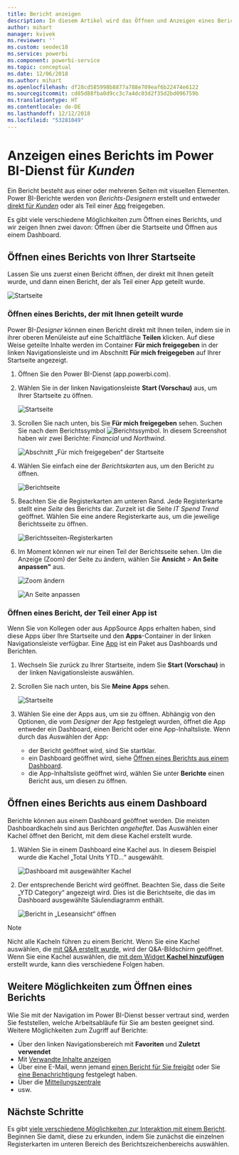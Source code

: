 ```yaml
---
title: Bericht anzeigen
description: In diesem Artikel wird das Öffnen und Anzeigen eines Berichts für Power BI-Kunden und Endbenutzer veranschaulicht.
author: mihart
manager: kvivek
ms.reviewer: ''
ms.custom: seodec18
ms.service: powerbi
ms.component: powerbi-service
ms.topic: conceptual
ms.date: 12/06/2018
ms.author: mihart
ms.openlocfilehash: df28cd585998b8877a788e709eaf6b22474e6122
ms.sourcegitcommit: cd85d88fba0d9cc3c7a4dc03d2f35d2bd096759b
ms.translationtype: HT
ms.contentlocale: de-DE
ms.lasthandoff: 12/12/2018
ms.locfileid: "53281049"
---
```

# <a name="view-a-report-in-power-bi-service-for-consumers"></a>Anzeigen eines Berichts im Power BI-Dienst für *Kunden*
Ein Bericht besteht aus einer oder mehreren Seiten mit visuellen Elementen. Power BI-Berichte werden von *Berichts-Designern* erstellt und entweder [direkt für *Kunden*](end-user-shared-with-me.md) oder als Teil einer [App](end-user-apps.md) freigegeben. 

Es gibt viele verschiedene Möglichkeiten zum Öffnen eines Berichts, und wir zeigen Ihnen zwei davon: Öffnen über die Startseite und Öffnen aus einem Dashboard. 

<!-- add art-->


## <a name="open-a-report-from-your-home-page"></a>Öffnen eines Berichts von Ihrer Startseite
Lassen Sie uns zuerst einen Bericht öffnen, der direkt mit Ihnen geteilt wurde, und dann einen Bericht, der als Teil einer App geteilt wurde.

   ![Startseite](./media/end-user-report-open/power-bi-home.png)

### <a name="open-a-report-that-has-been-shared-with-you"></a>Öffnen eines Berichts, der mit Ihnen geteilt wurde
Power BI-*Designer* können einen Bericht direkt mit Ihnen teilen, indem sie in ihrer oberen Menüleiste auf eine Schaltfläche **Teilen** klicken. Auf diese Weise geteilte Inhalte werden im Container **Für mich freigegeben** in der linken Navigationsleiste und im Abschnitt **Für mich freigegeben** auf Ihrer Startseite angezeigt.

1. Öffnen Sie den Power BI-Dienst (app.powerbi.com).

2. Wählen Sie in der linken Navigationsleiste **Start (Vorschau)** aus, um Ihrer Startseite zu öffnen.  

   ![Startseite](./media/end-user-report-open/power-bi-select-home.png)
   
3. Scrollen Sie nach unten, bis Sie **Für mich freigegeben** sehen. Suchen Sie nach dem Berichtssymbol ![Berichtssymbol](./media/end-user-report-open/power-bi-report-icon.png). In diesem Screenshot haben wir zwei Berichte: *Financial* und *Northwind*. 
   
   ![Abschnitt „Für mich freigegeben“ der Startseite](./media/end-user-report-open/power-bi-shared.png)

4. Wählen Sie einfach eine der *Berichtskarten* aus, um den Bericht zu öffnen.

   ![Berichtseite](./media/end-user-report-open/power-bi-report1.png)

5. Beachten Sie die Registerkarten am unteren Rand. Jede Registerkarte stellt eine *Seite* des Berichts dar. Zurzeit ist die Seite *IT Spend Trend* geöffnet. Wählen Sie eine andere Registerkarte aus, um die jeweilige Berichtsseite zu öffnen. 

   ![Berichtsseiten-Registerkarten](./media/end-user-report-open/power-bi-tabs.png)

6. Im Moment können wir nur einen Teil der Berichtsseite sehen. Um die Anzeige (Zoom) der Seite zu ändern, wählen Sie **Ansicht** > **An Seite anpassen"** aus.

   ![Zoom ändern](./media/end-user-report-open/power-bi-fit.png)

   ![An Seite anpassen](./media/end-user-report-open/power-bi-report2.png)

### <a name="open-a-report-that-is-part-of-an-app"></a>Öffnen eines Bericht, der Teil einer App ist
Wenn Sie von Kollegen oder aus AppSource Apps erhalten haben, sind diese Apps über Ihre Startseite und den **Apps**-Container in der linken Navigationsleiste verfügbar. Eine [App](end-user-apps.md) ist ein Paket aus Dashboards und Berichten.

1. Wechseln Sie zurück zu Ihrer Startseite, indem Sie **Start (Vorschau)** in der linken Navigationsleiste auswählen.

7. Scrollen Sie nach unten, bis Sie **Meine Apps** sehen.

   ![Startseite](./media/end-user-report-open/power-bi-my-apps.png)

8. Wählen Sie eine der Apps aus, um sie zu öffnen. Abhängig von den Optionen, die vom *Designer* der App festgelegt wurden, öffnet die App entweder ein Dashboard, einen Bericht oder eine App-Inhaltsliste. Wenn durch das Auswählen der App:
    - der Bericht geöffnet wird, sind Sie startklar.
    - ein Dashboard geöffnet wird, siehe [Öffnen eines Berichts aus einem Dashboard](#Open-a-report-from-a-dashboard).
    - die App-Inhaltsliste geöffnet wird, wählen Sie unter **Berichte** einen Bericht aus, um diesen zu öffnen.


## <a name="open-a-report-from-a-dashboard"></a>Öffnen eines Berichts aus einem Dashboard
Berichte können aus einem Dashboard geöffnet werden. Die meisten Dashboardkacheln sind aus Berichten *angeheftet*. Das Auswählen einer Kachel öffnet den Bericht, mit dem diese Kachel erstellt wurde. 

1. Wählen Sie in einem Dashboard eine Kachel aus. In diesem Beispiel wurde die Kachel „Total Units YTD...“ ausgewählt.

    ![Dashboard mit ausgewählter Kachel](./media/end-user-report-open/power-bi-dashboard.png)

2.  Der entsprechende Bericht wird geöffnet. Beachten Sie, dass die Seite „YTD Category“ angezeigt wird. Dies ist die Berichtseite, die das im Dashboard ausgewählte Säulendiagramm enthält.

    ![Bericht in „Leseansicht“ öffnen](./media/end-user-report-open/power-bi-report-new.png)

> [!NOTE]
> Nicht alle Kacheln führen zu einem Bericht. Wenn Sie eine Kachel auswählen, die [mit Q&A erstellt wurde](end-user-q-and-a.md), wird der Q&A-Bildschirm geöffnet. Wenn Sie eine Kachel auswählen, die [mit dem Widget **Kachel hinzufügen**](../service-dashboard-add-widget.md) erstellt wurde, kann dies verschiedene Folgen haben.  


##  <a name="still-more-ways-to-open-a-report"></a>Weitere Möglichkeiten zum Öffnen eines Berichts
Wie Sie mit der Navigation im Power BI-Dienst besser vertraut sind, werden Sie feststellen, welche Arbeitsabläufe für Sie am besten geeignet sind. Weitere Möglichkeiten zum Zugriff auf Berichte:
- Über den linken Navigationsbereich mit **Favoriten** und **Zuletzt verwendet**    
- Mit [Verwandte Inhalte anzeigen](end-user-related.md)    
- Über eine E-Mail, wenn jemand [einen Bericht für Sie freigibt](../service-share-reports.md) oder Sie [eine Benachrichtigung](end-user-alerts.md) festgelegt haben.    
- Über die [Mitteilungszentrale](end-user-notification-center.md)    
- usw.

## <a name="next-steps"></a>Nächste Schritte
Es gibt [viele verschiedene Möglichkeiten zur Interaktion mit einem Bericht](end-user-reading-view.md).  Beginnen Sie damit, diese zu erkunden, indem Sie zunächst die einzelnen Registerkarten im unteren Bereich des Berichtszeichenbereichs auswählen.

